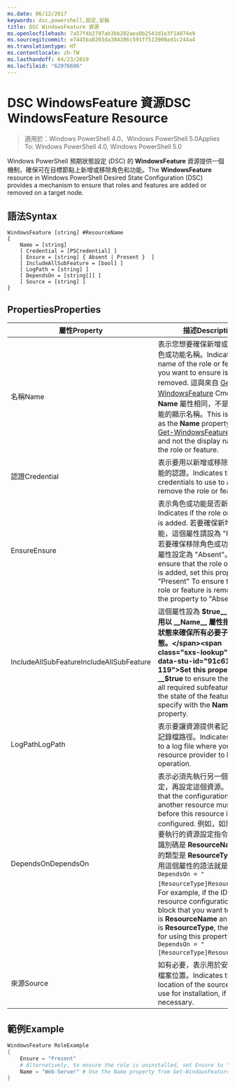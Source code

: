 ```yaml
---
ms.date: 06/12/2017
keywords: dsc,powershell,設定,安裝
title: DSC WindowsFeature 資源
ms.openlocfilehash: 7a57f4b2797ab3bb202aea8b2543d1e3f14074e9
ms.sourcegitcommit: e7445ba8203da304286c591ff513900ad1c244a4
ms.translationtype: HT
ms.contentlocale: zh-TW
ms.lasthandoff: 04/23/2019
ms.locfileid: "62076696"
---
```

# <a name="dsc-windowsfeature-resource"></a><span data-ttu-id="91c61-103">DSC WindowsFeature 資源</span><span class="sxs-lookup"><span data-stu-id="91c61-103">DSC WindowsFeature Resource</span></span>

> <span data-ttu-id="91c61-104">適用於：Windows PowerShell 4.0、Windows PowerShell 5.0</span><span class="sxs-lookup"><span data-stu-id="91c61-104">Applies To: Windows PowerShell 4.0, Windows PowerShell 5.0</span></span>

<span data-ttu-id="91c61-105">Windows PowerShell 預期狀態設定 (DSC) 的 **WindowsFeature** 資源提供一個機制，確保可在目標節點上新增或移除角色和功能。</span><span class="sxs-lookup"><span data-stu-id="91c61-105">The **WindowsFeature** resource in Windows PowerShell Desired State Configuration (DSC) provides a mechanism to ensure that roles and features are added or removed on a target node.</span></span>

## <a name="syntax"></a><span data-ttu-id="91c61-106">語法</span><span class="sxs-lookup"><span data-stu-id="91c61-106">Syntax</span></span>

```
WindowsFeature [string] #ResourceName
{
    Name = [string]
    [ Credential = [PSCredential] ]
    [ Ensure = [string] { Absent | Present }  ]
    [ IncludeAllSubFeature = [bool] ]
    [ LogPath = [string] ]
    [ DependsOn = [string[]] ]
    [ Source = [string] ]
}
```

## <a name="properties"></a><span data-ttu-id="91c61-107">Properties</span><span class="sxs-lookup"><span data-stu-id="91c61-107">Properties</span></span>

|  <span data-ttu-id="91c61-108">屬性</span><span class="sxs-lookup"><span data-stu-id="91c61-108">Property</span></span>  |  <span data-ttu-id="91c61-109">描述</span><span class="sxs-lookup"><span data-stu-id="91c61-109">Description</span></span>   |
|---|---|
| <span data-ttu-id="91c61-110">名稱</span><span class="sxs-lookup"><span data-stu-id="91c61-110">Name</span></span>| <span data-ttu-id="91c61-111">表示您想要確保新增或移除的角色或功能名稱。</span><span class="sxs-lookup"><span data-stu-id="91c61-111">Indicates the name of the role or feature that you want to ensure is added or removed.</span></span> <span data-ttu-id="91c61-112">這與來自 [Get-WindowsFeature](/powershell/module/servermanager/Get-WindowsFeature) Cmdlet 的 __Name__ 屬性相同，不是角色或功能的顯示名稱。</span><span class="sxs-lookup"><span data-stu-id="91c61-112">This is the same as the __Name__ property from the [Get-WindowsFeature](/powershell/module/servermanager/Get-WindowsFeature) cmdlet, and not the display name of the role or feature.</span></span>|
| <span data-ttu-id="91c61-113">認證</span><span class="sxs-lookup"><span data-stu-id="91c61-113">Credential</span></span>| <span data-ttu-id="91c61-114">表示要用以新增或移除角色或功能的認證。</span><span class="sxs-lookup"><span data-stu-id="91c61-114">Indicates the credentials to use to add or remove the role or feature.</span></span>|
| <span data-ttu-id="91c61-115">Ensure</span><span class="sxs-lookup"><span data-stu-id="91c61-115">Ensure</span></span>| <span data-ttu-id="91c61-116">表示角色或功能是否新增。</span><span class="sxs-lookup"><span data-stu-id="91c61-116">Indicates if the role or feature is added.</span></span> <span data-ttu-id="91c61-117">若要確保新增角色或功能，這個屬性請設為 "Present"。若要確保移除角色或功能，請將屬性設定為 "Absent"。</span><span class="sxs-lookup"><span data-stu-id="91c61-117">To ensure that the role or feature is added, set this property to "Present" To ensure that the role or feature is removed, set the property to "Absent".</span></span>|
| <span data-ttu-id="91c61-118">IncludeAllSubFeature</span><span class="sxs-lookup"><span data-stu-id="91c61-118">IncludeAllSubFeature</span></span>| <span data-ttu-id="91c61-119">這個屬性設為 __$true__ 可讓您使用以 __Name__ 屬性指定的功能狀態來確保所有必要子功能的狀態。</span><span class="sxs-lookup"><span data-stu-id="91c61-119">Set this property to __$true__ to ensure the state of all required subfeatures with the state of the feature you specify with the __Name__ property.</span></span>|
| <span data-ttu-id="91c61-120">LogPath</span><span class="sxs-lookup"><span data-stu-id="91c61-120">LogPath</span></span>| <span data-ttu-id="91c61-121">表示要讓資源提供者記錄作業的記錄檔路徑。</span><span class="sxs-lookup"><span data-stu-id="91c61-121">Indicates the path to a log file where you want the resource provider to log the operation.</span></span>|
| <span data-ttu-id="91c61-122">DependsOn</span><span class="sxs-lookup"><span data-stu-id="91c61-122">DependsOn</span></span>| <span data-ttu-id="91c61-123">表示必須先執行另一個資源的設定，再設定這個資源。</span><span class="sxs-lookup"><span data-stu-id="91c61-123">Indicates that the configuration of another resource must run before this resource is configured.</span></span> <span data-ttu-id="91c61-124">例如，如果第一個想要執行的資源設定指令碼區塊的識別碼是 __ResourceName__，而它的類型是 __ResourceType__，則使用這個屬性的語法就是 `DependsOn = "[ResourceType]ResourceName"`。</span><span class="sxs-lookup"><span data-stu-id="91c61-124">For example, if the ID of the resource configuration script block that you want to run first is __ResourceName__ and its type is __ResourceType__, the syntax for using this property is `DependsOn = "[ResourceType]ResourceName"`.</span></span>|
| <span data-ttu-id="91c61-125">來源</span><span class="sxs-lookup"><span data-stu-id="91c61-125">Source</span></span>| <span data-ttu-id="91c61-126">如有必要，表示用於安裝的來源檔案位置。</span><span class="sxs-lookup"><span data-stu-id="91c61-126">Indicates the location of the source file to use for installation, if necessary.</span></span>|

## <a name="example"></a><span data-ttu-id="91c61-127">範例</span><span class="sxs-lookup"><span data-stu-id="91c61-127">Example</span></span>
```powershell
WindowsFeature RoleExample
{
    Ensure = "Present"
    # Alternatively, to ensure the role is uninstalled, set Ensure to "Absent"
    Name = "Web-Server" # Use the Name property from Get-WindowsFeature
}
```